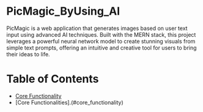 # PicMagic_ByUsing_AI
PicMagic is a web application that generates images based on user text input using advanced AI techniques. 
Built with the MERN stack, this project leverages a powerful neural network model to create stunning visuals from simple text prompts, offering an intuitive and creative tool for users to bring their ideas to life.

# Table of Contents
- [Core Functionality](#core_functionality)
- [Core Functionalities].(#core_functionality)
